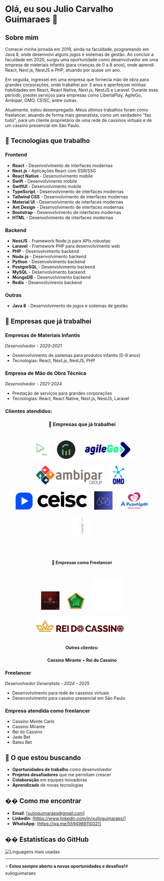 # Olá, eu sou Julio Carvalho Guimaraes 👋

## Sobre mim

Comecei minha jornada em 2019, ainda na faculdade, programando em Java 8, onde desenvolvi alguns jogos e sistemas de gestão. Ao concluir a faculdade em 2020, surgiu uma oportunidade como desenvolvedor em uma empresa de materiais infantis (para crianças de 0 a 8 anos), onde aprendi React, Next.js, NestJS e PHP, atuando por quase um ano.

Em seguida, ingressei em uma empresa que fornecia mão de obra para grandes corporações, onde trabalhei por 3 anos e aperfeiçoei minhas habilidades em React, React Native, Next.js, NestJS e Laravel. Durante esse período, prestei serviços para empresas como LibertaPlay, AgileGo, Ambipar, OMO, CEISC, entre outras.

Atualmente, estou desempregado. Meus últimos trabalhos foram como freelancer, atuando de forma mais generalista, como um verdadeiro "faz tudo", para um cliente proprietário de uma rede de cassinos virtuais e de um cassino presencial em São Paulo.

## 🚀 Tecnologias que trabalho

### Frontend
- **React** - Desenvolvimento de interfaces modernas
- **Next.js** - Aplicações React com SSR/SSG
- **React Native** - Desenvolvimento mobile
- **Swift** - Desenvolvimento mobile
- **SwiftUI** - Desenvolvimento mobile
- **TypeScript** - Desenvolvimento de interfaces modernas
- **Tailwind CSS** - Desenvolvimento de interfaces modernas
- **Material UI** - Desenvolvimento de interfaces modernas
- **Ant Design** - Desenvolvimento de interfaces modernas
- **Bootstrap** - Desenvolvimento de interfaces modernas
- **HTML** - Desenvolvimento de interfaces modernas

### Backend
- **NestJS** - Framework Node.js para APIs robustas
- **Laravel** - Framework PHP para desenvolvimento web
- **PHP** - Desenvolvimento backend
- **Node.js** - Desenvolvimento backend
- **Python** - Desenvolvimento backend
- **PostgreSQL** - Desenvolvimento backend
- **MySQL** - Desenvolvimento backend
- **MongoDB** - Desenvolvimento backend
- **Redis** - Desenvolvimento backend

### Outras
- **Java 8** - Desenvolvimento de jogos e sistemas de gestão

## 💼 Empresas que já trabalhei

### Empresas de Materiais Infantis
*Desenvolvedor - 2020-2021*
- Desenvolvimento de sistemas para produtos infantis (0-8 anos)
- Tecnologias: React, Next.js, NestJS, PHP

### Empresa de Mão de Obra Técnica
*Desenvolvedor - 2021-2024*
- Prestação de serviços para grandes corporações
- Tecnologias: React, React Native, Next.js, NestJS, Laravel

### Clientes atendidos:

<div align="center">
  <h3>🏢 Empresas que já trabalhei</h3>
  <br>
  
  <img src="assets/libertaplay-logo.png" alt="LibertaPlay" width="content" height="60" style="margin: 10px;">
  <img src="assets/libertainvestimentos-logo.png" alt="Liberta Investimentos" width="content" height="60" style="margin: 10px;">
  <img src="assets/agilego-logo.png" alt="AgileGo" width="content" height="60" style="margin: 10px;">
  <img src="assets/ambipar-logo.png" alt="Ambipar" width="content" height="60" style="margin: 10px;">
  <img src="assets/omo-logo.png" alt="OMO" width="content" height="60" style="margin: 10px;">
  <img src="assets/ceisc-logo.png" alt="CEISC" width="content" height="60" style="margin: 10px;">
  <img src="assets/multti_logo.jpeg" alt="MULTTI - Tecnologia e Integrações" width="content" height="60" style="margin: 10px;">
  <img src="assets/logo-aprincipal.png" alt="a principal bebe e mamae" width="content" height="60" style="margin: 10px;">
  <img src="assets/logo_fc_oficial_sf.png" alt="fc concursos" width="content" height="60" style="margin: 10px;">



  
  <br><br>
  
  <h4>🎰 Empresas como Freelancer</h4>
  <br>
  
  <img src="assets/monte-carlo-logo.jpeg" alt="Cassino Monte Carlo" width="content" height="60" style="margin: 10px;">
  <img src="assets/jade-bet-logo.png" alt="Jade Bet" width="content" height="60" style="margin: 10px;">
  <img src="assets/bateu-bet.png" alt="Bateu Bet" width="content" height="100" style="margin: 10px;">
  <img src="assets/rei-cassino.svg" alt="Rei do cassino" width="content" height="60" style="margin: 10px;">
  
  <br>
  
  <h5>Outros clientes:</h5>
  <p><strong>Cassino Mirante</strong> • <strong>Rei do Cassino</strong></p>
</div>

### Freelancer
*Desenvolvedor Generalista - 2024 - 2025*
- Desenvolvimento para rede de cassinos virtuais
- Desenvolvimento para cassino presencial em São Paulo

### Empresa atendida como freelancer
- Cassino Monte Carlo
- Cassino Mirante
- Rei do Cassino
- Jade Bet
- Bateu Bet



## 🎯 O que estou buscando

- **Oportunidades de trabalho** como desenvolvedor
- **Projetos desafiadores** que me permitam crescer
- **Colaboração** em equipes inovadoras
- **Aprendizado** de novas tecnologias

## �� Como me encontrar

- **Email**: [xulioguimaraes@gmail.com]
- **LinkedIn**: [https://www.linkedin.com/in/xulioguimaraes/]
- **WhatsApp**: [https://wa.me/5594988110021]

## �� Estatísticas do GitHub

![Linguagens mais usadas](https://github-readme-stats.vercel.app/api/top-langs/?username=xulioguimaraes&layout=compact&theme=radical&hide_border=true)

---

⭐ **Estou sempre aberto a novas oportunidades e desafios!**# xulioguimaraes
